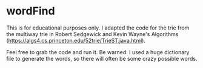 # wordFind

This is for educational purposes only. I adapted the code for the trie from the multiway trie in Robert Sedgewick and Kevin Wayne's Algorithms (https://algs4.cs.princeton.edu/52trie/TrieST.java.html).

Feel free to grab the code and run it. Be warned: I used a huge dictionary file to generate the words, so there will often be some crazy possible words. 
